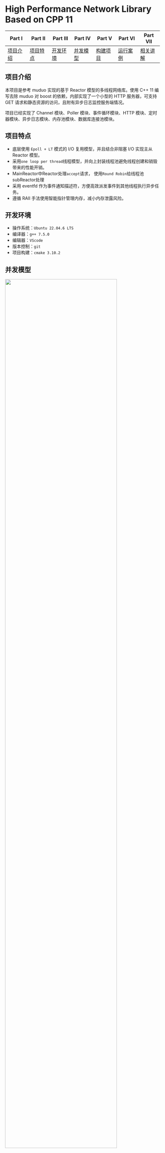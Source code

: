 # High Performance Network Library Based on CPP 11



| **Part Ⅰ**            | **Part Ⅱ**            | **Part Ⅲ**            | **Part Ⅳ**            | **Part Ⅴ**            | **Part Ⅵ**            | **Part Ⅶ**            |
| --------------------- | --------------------- | --------------------- | --------------------- | --------------------- | --------------------- | --------------------- |
| [项目介绍](#项目介绍) | [项目特点](#项目特点) | [开发环境](#开发环境) | [并发模型](#并发模型) | [构建项目](#构建项目) | [运行案例](#运行案例) | [相关讲解](#相关讲解) |



## 项目介绍

本项目是参考 muduo 实现的基于 Reactor 模型的多线程网络库。使用 C++ 11 编写去除 muduo 对 boost 的依赖，内部实现了一个小型的 HTTP 服务器，可支持 GET 请求和静态资源的访问，且附有异步日志监控服务端情况。

项目已经实现了 Channel 模块、Poller 模块、事件循环模块、HTTP 模块、定时器模块、异步日志模块、内存池模块、数据库连接池模块。   

## 项目特点

- 底层使用 `Epoll + LT` 模式的 I/O 复用模型，并且结合非阻塞 I/O  实现主从 Reactor 模型。
- 采用`one loop per thread`线程模型，并向上封装线程池避免线程创建和销毁带来的性能开销。
- MainReactor中Reactor处理`accept`请求， 使用`Round Robin`给线程池subReactor处理
- 采用 eventfd 作为事件通知描述符，方便高效派发事件到其他线程执行异步任务。
- 遵循 RAII 手法使用智能指针管理内存，减小内存泄露风险。

## 开发环境

- 操作系统：`Ubuntu 22.04.6 LTS`
- 编译器：`g++ 7.5.0`
- 编辑器：`VScode`
- 版本控制：`git`
- 项目构建：`cmake 3.10.2`



## 并发模型
 


<img src="https://pic-go-oss.oss-cn-beijing.aliyuncs.com/muduo/multiReactor.png" width=85%>


项目采用主从 Reactor 模型，MainReactor 只负责监听派发新连接，在 MainReactor 中通过 Acceptor 接收新连接并轮询派发给 SubReactor，SubReactor 负责此连接的读写事件。

调用 TcpServer 的 start 函数后，会内部创建线程池。每个线程独立的运行一个事件循环，即 SubReactor。MainReactor 从线程池中轮询获取 SubReactor 并派发给它新连接，处理读写事件的 SubReactor 个数一般和 CPU 核心数相等。使用主从 Reactor 模型有诸多优点：

1. 响应快，不必为单个同步事件所阻塞，虽然 Reactor 本身依然是同步的；
2. 可以最大程度避免复杂的多线程及同步问题，并且避免多线程/进程的切换；
3. 扩展性好，可以方便通过增加 Reactor 实例个数充分利用 CPU 资源；
4. 复用性好，Reactor 模型本身与具体事件处理逻辑无关，具有很高的复用性；

## 构建项目

安装Cmake

```shell
sudo apt-get update
sudo apt-get install cmake
```

下载项目

```shell
git clone git@github.com:ZQYnn/NetworkLibraryBaseonCpp11.git
```

执行脚本构建项目

```shell
cd ./NetworkLibraryBaseonCpp11 && bash autobuild.sh
```

## 运行案例

这里以一个简单的回声服务器作为案例，`EchoServer`默认监听端口为`8000`。

```shell
cd ./example
./echoserver
```

执行情况：

<img src= "https://pic-go-oss.oss-cn-beijing.aliyuncs.com/muduo/TcpServer.png" width=85%> 


## 相关讲解

这里的某些模块会配置 muduo 源码讲解，有些使用的是本项目的源码，不过实现思路是一致的。

- [fintional/bind讲解](./tutorial/prerequsite.md) 

- [多线程讲解](./tutorial/thread.md)

- [智能指针讲解](./tutorial/pointer.md)

- [Channel/Poller/EventLoop模块](./tutorial/chapter1.md)

- [Thread/EventLoopThread/EventLoopThreadPool](./tutorial/chapter2.md)
- [Acceptor/Socket](./tutorial/chapter3.md)
- [TcpConnection/TcpServeru](./tutorial/chapter4.md)
- [<font color = red>常见问题解析</font>](./tutorial/chapter6.md)
- [<font color =red>处理流程深度剖析</font>](./tutorial/chapter5.md)

## 优化计划

1. 添加HTTP模块
2. 添加日志模块

## 参考

- 《Linux高性能服务器编程》
- 《Linux多线程服务端编程：使用muduo C++网络库》 
- 《UNIX网络编程》
- Reactor模型理解 https://zhuanlan.zhihu.com/p/368089289
- https://github.com/chenshuo/muduo
